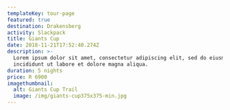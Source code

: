 ```yaml
---
templateKey: tour-page
featured: true
destination: Drakensberg
activity: Slackpack
title: Giants Cup
date: 2018-11-21T17:52:40.274Z
description: >-
  Lorem ipsum dolor sit amet, consectetur adipiscing elit, sed do eiusmod tempor
  incididunt ut labore et dolore magna aliqua. 
duration: 5 nights
price: R 6900
imagethumbnail:
  alt: Giants Cup Trail
  image: /img/giants-cup375x375-min.jpg
---
```


